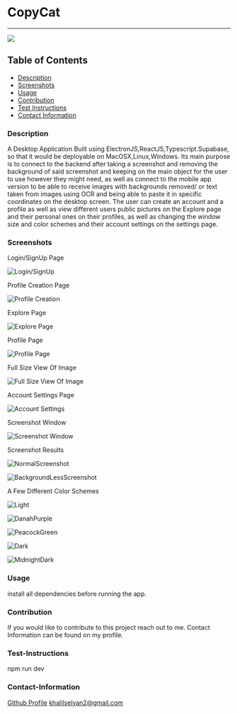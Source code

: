 # CopyCat

---

<a href="https://img.shields.io/badge/License-undefined-brightgreen"><img src="https://img.shields.io/badge/License-undefined-brightgreen"></a>

## Table of Contents

- [Description](#description)
- [Screenshots](#Screenshots)
- [Usage](#usage)
- [Contribution](#contribution)
- [Test Instructions](#test-instructions)
- [Contact Information](#contact-information)

### Description

A Desktop Application Built using ElectronJS,ReactJS,Typescript.Supabase, so that it would be deployable on MacOSX,Linux,Windows. Its main purpose is to connect to the backend after taking a screenshot and removing the background of said screenshot and keeping on the main object for the user to use however they might need, as well as connect to the mobile app version to be able to receive images with backgrounds removed/ or text taken from images using OCR and being able to paste it in specific coordinates on the desktop screen. The user can create an account and a profile as well as view different users public pictures on the Explore page and their personal ones on their profiles, as well as changing the window size and color schemes and their account settings on the settings page.

### Screenshots

Login/SignUp Page

![Login/SignUp](https://user-images.githubusercontent.com/36904941/168465309-2f82ca54-6c24-4c4d-963c-d256894bb5a0.png)

Profile Creation Page

![Profile Creation](https://user-images.githubusercontent.com/36904941/168465334-72c1d2b7-ac7e-49db-b724-7d12ae9665fd.png)

Explore Page

![Explore Page](https://user-images.githubusercontent.com/36904941/168465344-d373bd9e-0352-47e4-8685-e665e70ad07d.png)

Profile Page

![Profile Page](https://user-images.githubusercontent.com/36904941/168465364-9675b7ac-3ea8-4c9b-8918-526881be617c.png)

Full Size View Of Image

![Full Size View Of Image](https://user-images.githubusercontent.com/36904941/168465392-782ca9ad-9158-4b7e-bc4e-f7828567747d.png)

Account Settings Page

![Account Settings](https://user-images.githubusercontent.com/36904941/168465474-c86ff50c-321f-4098-8e3d-073254b21d9c.png)

Screenshot Window

![Screenshot Window](https://user-images.githubusercontent.com/36904941/168465730-91483c07-d097-4c7a-bb77-3d9ed39b0bac.jpg)

Screenshot Results

![NormalScreenshot](https://user-images.githubusercontent.com/36904941/171862971-3e8fbf0d-80dc-445c-b112-16ce47734942.png)

![BackgroundLessScreenshot](https://user-images.githubusercontent.com/36904941/171863035-13a2ef0b-29a9-46ca-89e4-c6835284dbb5.png)


A Few Different Color Schemes

![Light](https://user-images.githubusercontent.com/36904941/168465553-7e881d72-6d00-4e88-89f6-9e3833da5742.png)

![DanahPurple](https://user-images.githubusercontent.com/36904941/168465539-8679dda2-dc15-4b54-b3bd-cd174d0bdf0f.png)

![PeacockGreen](https://user-images.githubusercontent.com/36904941/168465571-3258db87-ca74-41cb-a66f-da340d17651c.png)

![Dark](https://user-images.githubusercontent.com/36904941/168465543-ffe5287c-a81c-44ab-82ff-6cebac6af5eb.png)

![MidnightDark](https://user-images.githubusercontent.com/36904941/168465563-06f99748-caa6-4a50-b59f-b3f4d479d778.png)

### Usage

install all dependencies before running the app.

### Contribution

If you would like to contribute to this project reach out to me. Contact Information can be found on my profile.

### Test-Instructions

npm run dev

### Contact-Information

[Github Profile](https://github.com/KhalilSelyan)
khalilselyan2@gmail.com

